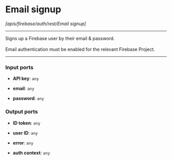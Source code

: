 # Email signup

_[apis/firebase/auth/rest/Email signup]_

---

Signs up a Firebase user by their email & password.<br>
<br>
Email authentication must be enabled for the relevant Firebase Project.<br>

---

### Input ports

* __API key__: ` any `


* __email__: ` any `


* __password__: ` any `

### Output ports

* __ID token__: ` any `


* __user ID__: ` any `


* __error__: ` any `


* __auth context__: ` any `

